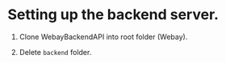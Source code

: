 # Setting up the backend server.

1. Clone WebayBackendAPI into root folder (Webay).

2. Delete `backend` folder.
